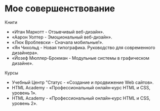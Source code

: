 # Мое совершенствование

Книги 
- «Итан Маркотт - Отзывчивый веб-дизайн».
- «Аарон Уолтер - Эмоциональный веб-дизайн».
- «Люк Вроблевски - Сначала мобильные!».
- «Ян Чихольд - Новая типографика. Руководство для современного дизайнера».
- «Йозеф Мюллер-Брокман - Модульные системы в графическом дизайне».

Курсы 
- Учебный Центр "Статус - «Создание и продвижение Web сайтов».
- HTML Academy - «Профессиональный онлайн‑курс HTML и CSS, уровень 1».
- HTML Academy - «Профессиональный онлайн‑курс HTML и CSS, уровень 2».